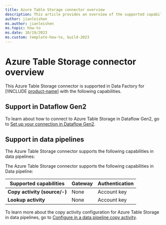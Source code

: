 ```yaml
---
title: Azure Table Storage connector overview
description: This article provides an overview of the supported capabilities of the Azure Table Storage connector.
author: jianleishen
ms.author: jianleishen
ms.topic: how-to
ms.date: 10/19/2023
ms.custom: template-how-to, build-2023
---
```


# Azure Table Storage connector overview

This Azure Table Storage connector is supported in Data Factory for [!INCLUDE [product-name](../includes/product-name.md)] with the following capabilities.

## Support in Dataflow Gen2

To learn about how to connect to Azure Table Storage in Dataflow Gen2, go to [Set up your connection in Dataflow Gen2](connector-azure-table-storage.md#set-up-your-connection-in-dataflow-gen2).

## Support in data pipelines

The Azure Table Storage connector supports the following capabilities in data pipelines:

The Azure Table Storage connector supports the following capabilities in Data pipeline:

| Supported capabilities | Gateway | Authentication |
| --- | --- | ---|
| **Copy activity (source/-)** | None | Account key |
| **Lookup activity** | None | Account key |

To learn more about the copy activity configuration for Azure Table Storage in data pipelines, go to [Configure in a data pipeline copy activity](connector-azure-table-storage-copy-activity.md).
